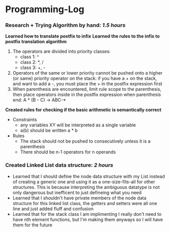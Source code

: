 # Programming-Log

### Research + Trying Algorithm by hand: *1.5 hours*

**Learned how to translate postfix to infix**
**Learned the rules to the infix to postfix translation algorithm**

1. The operators are divided into priority classes:
    * class 1: ^
    * class 2: *, /
    * class 3: +, -
2. Operators of the same or lower priority cannot be pushed onto a higher (or same) priority operator on the stack: if you have a + on the stack, and want to add a -, you must place the + in the postfix expression first
3. When parenthesis are encountered, limit rule scope to the parenthesis, then place operators inside in the postfix expression when parenthesis end: A * (B - C) -> ABC-*

**Created rules for checking if the basic arithmetic is semantically correct**
* Constraints
    * any variables XY will be interpreted as a single variable
    * a(b) should be written a * b
* Rules
    * The stack should not be pushed to consecutively unless it is a parenthesis
    * There should be n-1 operators for n operands

### Created Linked List data structure: *2 hours*
* Learned that I should define the node data structure with my List instead of creating a generic one and using it as a one-size-fits-all for other structures. This is because interpreting the ambiguous datatype is not only dangerous but inefficent to just defineing what you need
* Learned that I shouldn't have private members of the node data structure for this linked list class, the getters and setters were all one line and just added fluff and confusion
* Learned that for the stack class I am implimenting I really don't need to have nth element functions, but I'm making them anyways so I will have them for the future

